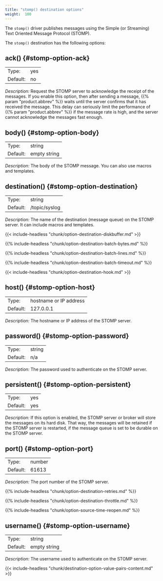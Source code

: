 ```yaml
---
title: "stomp() destination options"
weight:  100
---
```

<!-- DISCLAIMER: This file is based on the syslog-ng Open Source Edition documentation https://github.com/balabit/syslog-ng-ose-guides/commit/2f4a52ee61d1ea9ad27cb4f3168b95408fddfdf2 and is used under the terms of The syslog-ng Open Source Edition Documentation License. The file has been modified by Axoflow. -->

The `stomp()` driver publishes messages using the Simple (or Streaming) Text Oriented Message Protocol (STOMP).

The `stomp()` destination has the following options:

## ack() {#stomp-option-ack}

|          |        |
| -------- | ------ |
| Type:    | yes|no |
| Default: | no     |

*Description:* Request the STOMP server to acknowledge the receipt of the messages. If you enable this option, then after sending a message, {{% param "product.abbrev" %}} waits until the server confirms that it has received the message. This delay can seriously limit the performance of {{% param "product.abbrev" %}} if the message rate is high, and the server cannot acknowledge the messages fast enough.

## body() {#stomp-option-body}

|          |              |
| -------- | ------------ |
| Type:    | string       |
| Default: | empty string |

*Description:* The body of the STOMP message. You can also use macros and templates.

## destination() {#stomp-option-destination}

|          |               |
| -------- | ------------- |
| Type:    | string        |
| Default: | /topic/syslog |

*Description:* The name of the destination (message queue) on the STOMP server. It can include macros and templates.

{{< include-headless "chunk/option-destination-diskbuffer.md" >}}

{{% include-headless "chunk/option-destination-batch-bytes.md" %}}

{{% include-headless "chunk/option-destination-batch-lines.md" %}}

{{% include-headless "chunk/option-destination-batch-timeout.md" %}}

{{< include-headless "chunk/option-destination-hook.md" >}}

## host() {#stomp-option-host}

|          |                        |
| -------- | ---------------------- |
| Type:    | hostname or IP address |
| Default: | 127.0.0.1              |

*Description:* The hostname or IP address of the STOMP server.

## password() {#stomp-option-password}

|          |        |
| -------- | ------ |
| Type:    | string |
| Default: | n/a    |

*Description:* The password used to authenticate on the STOMP server.

## persistent() {#stomp-option-persistent}

|          |        |
| -------- | ------ |
| Type:    | yes|no |
| Default: | yes    |

*Description:* If this option is enabled, the STOMP server or broker will store the messages on its hard disk. That way, the messages will be retained if the STOMP server is restarted, if the message queue is set to be durable on the STOMP server.

## port() {#stomp-option-port}

|          |        |
| -------- | ------ |
| Type:    | number |
| Default: | 61613  |

*Description:* The port number of the STOMP server.

{{% include-headless "chunk/option-destination-retries.md" %}}

{{% include-headless "chunk/option-destination-throttle.md" %}}

{{% include-headless "chunk/option-source-time-reopen.md" %}}

## username() {#stomp-option-username}

|          |              |
| -------- | ------------ |
| Type:    | string       |
| Default: | empty string |

*Description:* The username used to authenticate on the STOMP server.

{{< include-headless "chunk/destination-option-value-pairs-content.md" >}}
